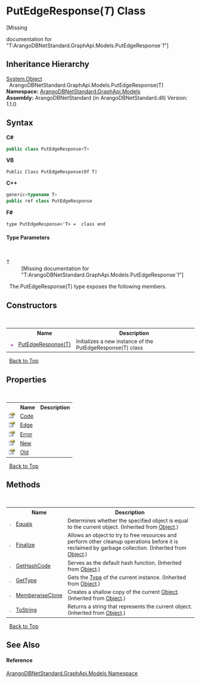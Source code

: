 # PutEdgeResponse(*T*) Class
 

\[Missing <summary> documentation for "T:ArangoDBNetStandard.GraphApi.Models.PutEdgeResponse`1"\]


## Inheritance Hierarchy
<a href="https://docs.microsoft.com/dotnet/api/system.object" target="_blank" rel="noopener noreferrer">System.Object</a><br />&nbsp;&nbsp;ArangoDBNetStandard.GraphApi.Models.PutEdgeResponse(T)<br />
**Namespace:**&nbsp;<a href="6fb2338d-d8f7-f9c1-2056-1702fe9bf954">ArangoDBNetStandard.GraphApi.Models</a><br />**Assembly:**&nbsp;ArangoDBNetStandard (in ArangoDBNetStandard.dll) Version: 1.1.0

## Syntax

**C#**<br />
``` C#
public class PutEdgeResponse<T>

```

**VB**<br />
``` VB
Public Class PutEdgeResponse(Of T)
```

**C++**<br />
``` C++
generic<typename T>
public ref class PutEdgeResponse
```

**F#**<br />
``` F#
type PutEdgeResponse<'T> =  class end
```


#### Type Parameters
&nbsp;<dl><dt>T</dt><dd>\[Missing <typeparam name="T"/> documentation for "T:ArangoDBNetStandard.GraphApi.Models.PutEdgeResponse`1"\]</dd></dl>&nbsp;
The PutEdgeResponse(T) type exposes the following members.


## Constructors
&nbsp;<table><tr><th></th><th>Name</th><th>Description</th></tr><tr><td>![Public method](media/pubmethod.gif "Public method")</td><td><a href="899e81e8-d051-06e2-9786-21e0231f088e">PutEdgeResponse(T)</a></td><td>
Initializes a new instance of the PutEdgeResponse(T) class</td></tr></table>&nbsp;
<a href="#putedgeresponse(*t*)-class">Back to Top</a>

## Properties
&nbsp;<table><tr><th></th><th>Name</th><th>Description</th></tr><tr><td>![Public property](media/pubproperty.gif "Public property")</td><td><a href="8a4ebe93-e323-ecd7-edf8-6f63a33deb6f">Code</a></td><td /></tr><tr><td>![Public property](media/pubproperty.gif "Public property")</td><td><a href="1e00ccb0-6ecd-3a34-13c1-1a7c939dbc56">Edge</a></td><td /></tr><tr><td>![Public property](media/pubproperty.gif "Public property")</td><td><a href="ef816623-e525-ebe2-ac2c-0782cf2c19be">Error</a></td><td /></tr><tr><td>![Public property](media/pubproperty.gif "Public property")</td><td><a href="542b4773-8365-8143-a845-d100eae5a09f">New</a></td><td /></tr><tr><td>![Public property](media/pubproperty.gif "Public property")</td><td><a href="4b5867a6-02b7-7831-4db0-17ba832ed195">Old</a></td><td /></tr></table>&nbsp;
<a href="#putedgeresponse(*t*)-class">Back to Top</a>

## Methods
&nbsp;<table><tr><th></th><th>Name</th><th>Description</th></tr><tr><td>![Public method](media/pubmethod.gif "Public method")</td><td><a href="https://docs.microsoft.com/dotnet/api/system.object.equals#system-object-equals(system-object)" target="_blank" rel="noopener noreferrer">Equals</a></td><td>
Determines whether the specified object is equal to the current object.
 (Inherited from <a href="https://docs.microsoft.com/dotnet/api/system.object" target="_blank" rel="noopener noreferrer">Object</a>.)</td></tr><tr><td>![Protected method](media/protmethod.gif "Protected method")</td><td><a href="https://docs.microsoft.com/dotnet/api/system.object.finalize#system-object-finalize" target="_blank" rel="noopener noreferrer">Finalize</a></td><td>
Allows an object to try to free resources and perform other cleanup operations before it is reclaimed by garbage collection.
 (Inherited from <a href="https://docs.microsoft.com/dotnet/api/system.object" target="_blank" rel="noopener noreferrer">Object</a>.)</td></tr><tr><td>![Public method](media/pubmethod.gif "Public method")</td><td><a href="https://docs.microsoft.com/dotnet/api/system.object.gethashcode#system-object-gethashcode" target="_blank" rel="noopener noreferrer">GetHashCode</a></td><td>
Serves as the default hash function.
 (Inherited from <a href="https://docs.microsoft.com/dotnet/api/system.object" target="_blank" rel="noopener noreferrer">Object</a>.)</td></tr><tr><td>![Public method](media/pubmethod.gif "Public method")</td><td><a href="https://docs.microsoft.com/dotnet/api/system.object.gettype#system-object-gettype" target="_blank" rel="noopener noreferrer">GetType</a></td><td>
Gets the <a href="https://docs.microsoft.com/dotnet/api/system.type" target="_blank" rel="noopener noreferrer">Type</a> of the current instance.
 (Inherited from <a href="https://docs.microsoft.com/dotnet/api/system.object" target="_blank" rel="noopener noreferrer">Object</a>.)</td></tr><tr><td>![Protected method](media/protmethod.gif "Protected method")</td><td><a href="https://docs.microsoft.com/dotnet/api/system.object.memberwiseclone#system-object-memberwiseclone" target="_blank" rel="noopener noreferrer">MemberwiseClone</a></td><td>
Creates a shallow copy of the current <a href="https://docs.microsoft.com/dotnet/api/system.object" target="_blank" rel="noopener noreferrer">Object</a>.
 (Inherited from <a href="https://docs.microsoft.com/dotnet/api/system.object" target="_blank" rel="noopener noreferrer">Object</a>.)</td></tr><tr><td>![Public method](media/pubmethod.gif "Public method")</td><td><a href="https://docs.microsoft.com/dotnet/api/system.object.tostring#system-object-tostring" target="_blank" rel="noopener noreferrer">ToString</a></td><td>
Returns a string that represents the current object.
 (Inherited from <a href="https://docs.microsoft.com/dotnet/api/system.object" target="_blank" rel="noopener noreferrer">Object</a>.)</td></tr></table>&nbsp;
<a href="#putedgeresponse(*t*)-class">Back to Top</a>

## See Also


#### Reference
<a href="6fb2338d-d8f7-f9c1-2056-1702fe9bf954">ArangoDBNetStandard.GraphApi.Models Namespace</a><br />